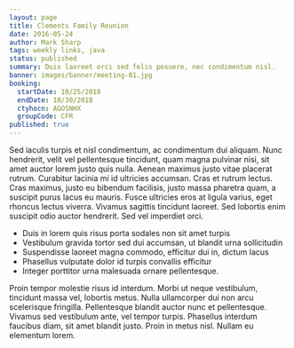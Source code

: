 ```yaml
---
layout: page
title: Clements Family Reunion
date: 2016-05-24
author: Mark Sharp
tags: weekly links, java
status: published
summary: Duis laoreet orci sed felis posuere, nec condimentum nisl.
banner: images/banner/meeting-01.jpg
booking:
  startDate: 10/25/2018
  endDate: 10/30/2018
  ctyhocn: AGOSNHX
  groupCode: CFR
published: true
---
```

Sed iaculis turpis et nisl condimentum, ac condimentum dui aliquam. Nunc hendrerit, velit vel pellentesque tincidunt, quam magna pulvinar nisi, sit amet auctor lorem justo quis nulla. Aenean maximus justo vitae placerat rutrum. Curabitur lacinia mi id ultricies accumsan. Cras et rutrum lectus. Cras maximus, justo eu bibendum facilisis, justo massa pharetra quam, a suscipit purus lacus eu mauris. Fusce ultricies eros at ligula varius, eget rhoncus lectus viverra. Vivamus sagittis tincidunt laoreet. Sed lobortis enim suscipit odio auctor hendrerit. Sed vel imperdiet orci.

* Duis in lorem quis risus porta sodales non sit amet turpis
* Vestibulum gravida tortor sed dui accumsan, ut blandit urna sollicitudin
* Suspendisse laoreet magna commodo, efficitur dui in, dictum lacus
* Phasellus vulputate dolor id turpis convallis efficitur
* Integer porttitor urna malesuada ornare pellentesque.

Proin tempor molestie risus id interdum. Morbi ut neque vestibulum, tincidunt massa vel, lobortis metus. Nulla ullamcorper dui non arcu scelerisque fringilla. Pellentesque blandit auctor nunc et pellentesque. Vivamus sed vestibulum ante, vel tempor turpis. Phasellus interdum faucibus diam, sit amet blandit justo. Proin in metus nisl. Nullam eu elementum lorem.
